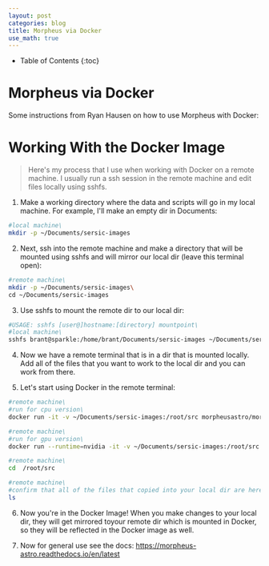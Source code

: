 ```yaml
---
layout: post
categories: blog
title: Morpheus via Docker
use_math: true
---
```


* Table of Contents
{:toc}


# Morpheus via Docker

Some instructions from Ryan Hausen on how to use Morpheus with Docker:


# Working With the Docker Image

>Here's my process that I use when working with Docker on a remote machine. I usually run a ssh session in the remote machine and edit files locally using sshfs.

1. Make a working directory where the data and scripts will go in my local machine. For example, I'll make an empty dir in Documents:
```bash  
#local machine\
mkdir -p ~/Documents/sersic-images  
```

2. Next, ssh into the remote machine and make a directory that will be mounted using sshfs and will mirror our local dir (leave this terminal open):
```bash  
#remote machine\
mkdir -p ~/Documents/sersic-images\
cd ~/Documents/sersic-images  
```

3. Use sshfs to mount the remote dir to our local dir:
```bash  
#USAGE: sshfs [user@]hostname:[directory] mountpoint\
#local machine\
sshfs brant@sparkle:/home/brant/Documents/sersic-images ~/Documents/sersic-images  
```

4. Now we have a remote terminal that is in a dir that is mounted locally. Add all of the files that you want to work to the local dir and you can work from there.

5. Let's start using Docker in the remote terminal:
```bash  
#remote machine\
#run for cpu version\
docker run -it -v ~/Documents/sersic-images:/root/src morpheusastro/morpheus:latest-cpu  
```
```bash  
#remote machine\
#run for gpu version\
docker run --runtime=nvidia -it -v ~/Documents/sersic-images:/root/src morpheusastro/morpheus:latest-gpu   
```
```bash  
#remote machine\
cd  /root/src   
```
```bash  
#remote machine\
#confirm that all of the files that copied into your local dir are here too\
ls  
```

6. Now you're in the Docker Image! When you make changes to your local dir, they will get mirrored toyour remote dir which is mounted in Docker, so they will be reflected in the Docker image as well.  

7. Now for general use see the docs: <a href="https://morpheus-astro.readthedocs.io/en/latest" class="uri">https://morpheus-astro.readthedocs.io/en/latest</a>

